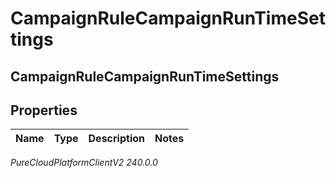 # CampaignRuleCampaignRunTimeSettings

## CampaignRuleCampaignRunTimeSettings

## Properties

|Name | Type | Description | Notes|
|------------ | ------------- | ------------- | -------------|



_PureCloudPlatformClientV2 240.0.0_
